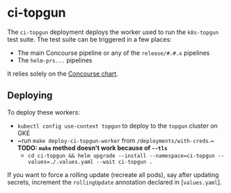 # ci-topgun

The `ci-topgun` deployment deploys the worker used to run the `k8s-topgun` test suite.
The test suite can be triggered in a few places:

- The main Concourse pipeline or any of the `release/#.#.x` pipelines
- The `helm-prs...` pipelines

It relies solely on the [Concourse chart](https://github.com/concourse/concourse-chart).

## Deploying

To deploy these workers:

- `kubectl config use-context topgun` to deploy to the `topgun` cluster on GKE
- ~run `make deploy-ci-topgun-worker` from `/deployments/with-creds`.~ **TODO: `make` method doesn't work because of `--tls`**
  - `cd ci-topgun && helm upgrade --install --namespace=ci-topgun --values=./.values.yaml --wait ci-topgun .`

If you want to force a rolling update (recreate all pods), say after updating
secrets, increment the `rollingUpdate` annotation declared in [`values.yaml`].
